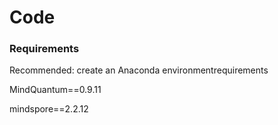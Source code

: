 # Code


### Requirements

Recommended: create an Anaconda environmentrequirements 

MindQuantum==0.9.11

mindspore==2.2.12
